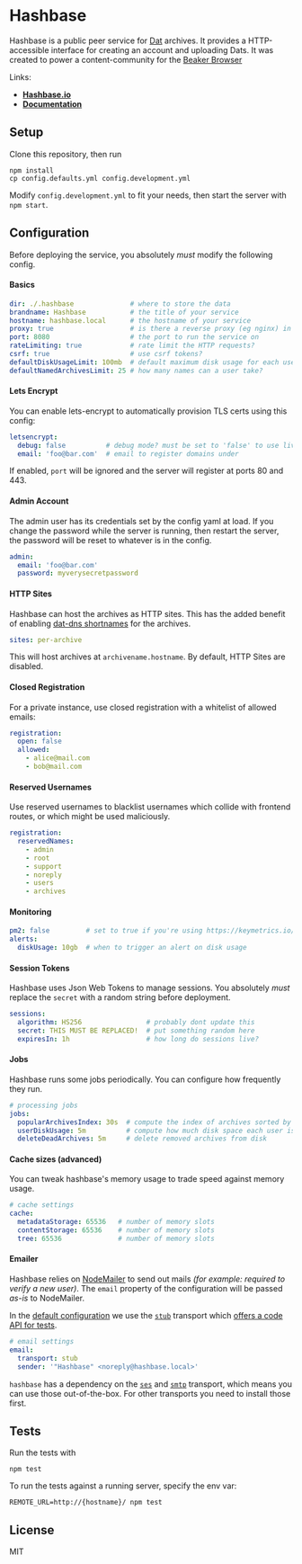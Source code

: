 # Hashbase

Hashbase is a public peer service for [Dat](https://datproject.org) archives. It provides a HTTP-accessible interface for creating an account and uploading Dats. It was created to power a content-community for the [Beaker Browser](https://beakerbrowser.com)

Links:

 - **[Hashbase.io](https://hashbase.io)**
 - **[Documentation](./docs)**

## Setup

Clone this repository, then run

```
npm install
cp config.defaults.yml config.development.yml
```

Modify `config.development.yml` to fit your needs, then start the server with `npm start`.

## Configuration

Before deploying the service, you absolutely *must* modify the following config.

#### Basics

```yaml
dir: ./.hashbase              # where to store the data
brandname: Hashbase           # the title of your service
hostname: hashbase.local      # the hostname of your service
proxy: true                   # is there a reverse proxy (eg nginx) in front of the server?
port: 8080                    # the port to run the service on
rateLimiting: true            # rate limit the HTTP requests?
csrf: true                    # use csrf tokens?
defaultDiskUsageLimit: 100mb  # default maximum disk usage for each user
defaultNamedArchivesLimit: 25 # how many names can a user take?
```

#### Lets Encrypt

You can enable lets-encrypt to automatically provision TLS certs using this config:

```yaml
letsencrypt:
  debug: false          # debug mode? must be set to 'false' to use live config
  email: 'foo@bar.com'  # email to register domains under
```

If enabled, `port` will be ignored and the server will register at ports 80 and 443.

#### Admin Account

The admin user has its credentials set by the config yaml at load. If you change the password while the server is running, then restart the server, the password will be reset to whatever is in the config.

```yaml
admin:
  email: 'foo@bar.com'
  password: myverysecretpassword
```

#### HTTP Sites

Hashbase can host the archives as HTTP sites. This has the added benefit of enabling [dat-dns shortnames](https://npm.im/dat-dns) for the archives.

```yaml
sites: per-archive
```

This will host archives at `archivename.hostname`. By default, HTTP Sites are disabled.

#### Closed Registration

For a private instance, use closed registration with a whitelist of allowed emails:

```yaml
registration:
  open: false
  allowed:
    - alice@mail.com
    - bob@mail.com
```

#### Reserved Usernames

Use reserved usernames to blacklist usernames which collide with frontend routes, or which might be used maliciously.

```yaml
registration:
  reservedNames:
    - admin
    - root
    - support
    - noreply
    - users
    - archives
```

#### Monitoring

```yaml
pm2: false         # set to true if you're using https://keymetrics.io/
alerts:
  diskUsage: 10gb  # when to trigger an alert on disk usage
```

#### Session Tokens

Hashbase uses Json Web Tokens to manage sessions. You absolutely *must* replace the `secret` with a random string before deployment.

```yaml
sessions:
  algorithm: HS256                # probably dont update this
  secret: THIS MUST BE REPLACED!  # put something random here
  expiresIn: 1h                   # how long do sessions live?
```

#### Jobs

Hashbase runs some jobs periodically. You can configure how frequently they run.

```yaml
# processing jobs
jobs:
  popularArchivesIndex: 30s  # compute the index of archives sorted by num peers
  userDiskUsage: 5m          # compute how much disk space each user is using
  deleteDeadArchives: 5m     # delete removed archives from disk
```

#### Cache sizes (advanced)

You can tweak hashbase's memory usage to trade speed against memory usage.

```yaml
# cache settings
cache:
  metadataStorage: 65536   # number of memory slots
  contentStorage: 65536    # number of memory slots
  tree: 65536              # number of memory slots
```

#### Emailer

Hashbase relies on [NodeMailer](https://nodemailer.com/about/) to send out mails _(for example: required to verify a new user)_. The `email` property of the configuration will be passed _as-is_ to NodeMailer.

In the [default configuration](./config.defaults.yml#L46-L49) we use the [`stub`](https://www.npmjs.com/package/nodemailer-stub) transport which [offers a code API for tests](https://github.com/LimeDeck/nodemailer-stub/blob/8f03f86828de75ee2ccc32b98c8bc3d78e6abb00/lib/stubTransport.js#L44-L46).

```yaml
# email settings
email:
  transport: stub
  sender: '"Hashbase" <noreply@hashbase.local>'
```

`hashbase` has a dependency on the [`ses`](https://www.npmjs.com/package/nodemailer-ses-transport) and [`smtp`](https://www.npmjs.com/package/nodemailer-smtp-transport) transport, which means you can use those out-of-the-box. For other transports you need to install those first.

## Tests

Run the tests with

```
npm test
```

To run the tests against a running server, specify the env var:

```
REMOTE_URL=http://{hostname}/ npm test
```

## License

MIT
